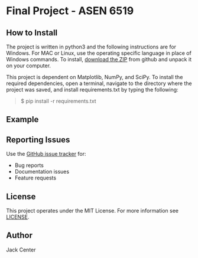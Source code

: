 # Final Project - ASEN 6519
## How to Install
The project is written in python3 and the following instructions are for Windows. For MAC or Linux, use the operating 
specific language in place of Windows commands. To install, 
[download the ZIP]() from github and unpack it on your 
computer.

This project is dependent on Matplotlib, NumPy, and SciPy. To install the required dependencies, open a terminal, 
navigate to the directory where the project was saved, and install requirements.txt by typing the following:

>$ pip install -r requirements.txt
>
## Example

## Reporting Issues
Use the [GitHub issue tracker]() for:
* Bug reports
* Documentation issues
* Feature requests

## License
This project operates under the MIT License. For more information see 
[LICENSE]().

## Author
Jack Center